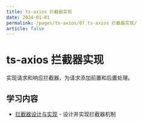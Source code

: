 ```yaml
---
title: ts-axios 拦截器实现
date: 2024-01-01
permalink: /pages/ts-axios/07.ts-axios 拦截器实现/
article: false
---
```


# ts-axios 拦截器实现

实现请求和响应拦截器，为请求添加前置和后置处理。

## 学习内容

- [拦截器设计与实现](./01.拦截器设计与实现) - 设计并实现拦截器机制


